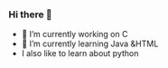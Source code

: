 ### Hi there 👋
- 🔭 I’m currently working on  C
- 🌱 I’m currently learning Java &HTML
- I also like to learn about python

